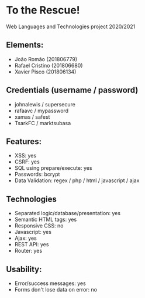 # To the Rescue!
Web Languages and Technologies project 2020/2021

## Elements:
- João Romão (201806779)
- Rafael Cristino (201806680)
- Xavier Pisco (201806134)

## Credentials (username / password)
- johnalewis / supersecure
- rafaavc / mypassword
- xamas / safest
- TsarkFC / marktsubasa

## Features:
- XSS: yes
- CSRF: yes
- SQL using prepare/execute: yes
- Passwords: bcrypt
- Data Validation: regex / php / html / javascript / ajax

## Technologies
- Separated logic/database/presentation: yes
- Semantic HTML tags: yes
- Responsive CSS: no
- Javascript: yes
- Ajax: yes
- REST API: yes
- Router: yes

## Usability:
- Error/success messages: yes
- Forms don't lose data on error: no
